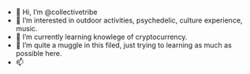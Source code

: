 - 👋 Hi, I’m @collectivetribe
- 👀 I’m interested in outdoor activities, psychedelic, culture experience, music.
- 🌱 I’m currently learning knowlege of cryptocurrency.
- 💞️ I’m quite a muggle in this filed, just trying to learning as much as possible here.
- 📫 

<!---
collectivetribe/collectivetribe is a ✨ special ✨ repository because its `README.md` (this file) appears on your GitHub profile.
You can click the Preview link to take a look at your changes.
--->
